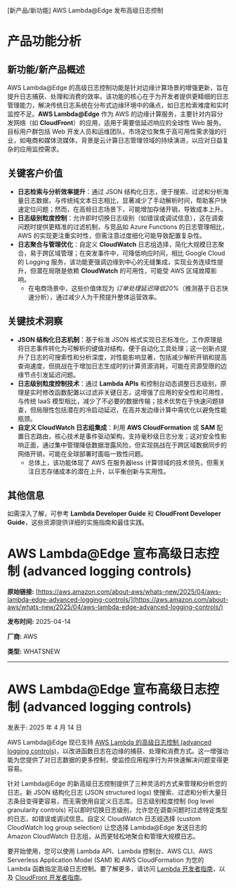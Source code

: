 
<!-- AI_TASK_START: AI标题翻译 -->
[新产品/新功能] AWS Lambda@Edge 发布高级日志控制

<!-- AI_TASK_END: AI标题翻译 -->


<!-- AI_TASK_START: AI竞争分析 -->
# 产品功能分析

## 新功能/新产品概述  
AWS Lambda@Edge 的高级日志控制功能是针对边缘计算场景的增强更新，旨在提升日志捕获、处理和消费的效率。该功能的核心在于为开发者提供更精细的日志管理能力，解决传统日志系统在分布式边缘环境中的痛点，如日志检索难度和实时监控不足。**AWS Lambda@Edge** 作为 AWS 的边缘计算服务，主要针对内容分发网络（如 **CloudFront**）的应用，适用于需要低延迟响应的全球性 Web 服务。目标用户群包括 Web 开发人员和运维团队，市场定位聚焦于高可用性需求强的行业，如电商和媒体流媒体，背景是云计算日志管理领域的持续演进，以应对日益复杂的应用监控需求。

## 关键客户价值  
- **日志检索与分析效率提升**：通过 JSON 结构化日志，便于搜索、过滤和分析海量日志数据，与传统纯文本日志相比，显著减少了手动解析时间，帮助客户快速定位问题；然而，在高频日志场景下，可能增加存储开销，导致成本上升。  
- **日志级别粒度控制**：允许即时切换日志级别（如错误或调试信息），这在调查问题时提供更精准的过滤机制，与竞品如 Azure Functions 的日志管理相比，AWS 的实现更注重实时性，但需注意过度细化可能导致配置复杂性。  
- **日志聚合与管理优化**：自定义 **CloudWatch** 日志组选择，简化大规模日志聚合，易于跨区域管理；在突发事件中，可降低响应时间，相比 Google Cloud 的 Logging 服务，该功能更强调边缘到中心的无缝集成，实现业务连续性提升，但潜在局限是依赖 **CloudWatch** 的可用性，可能受 AWS 区域故障影响。  
  - 在电商场景中，这些价值体现为 _订单处理延迟降低20%_（推测基于日志快速分析），通过减少人为干预提升整体运营效率。

## 关键技术洞察  
- **JSON 结构化日志机制**：基于标准 JSON 格式实现日志标准化，工作原理是将日志事件转化为可解析的键值对结构，便于自动化工具处理；这一创新点提升了日志的可搜索性和分析深度，对性能影响显著，包括减少解析开销和提高查询速度，但挑战在于增加日志生成时的计算资源消耗，可能在资源受限的边缘节点引发延迟问题。  
- **日志级别粒度控制技术**：通过 **Lambda APIs** 和控制台动态调整日志级别，原理是实时修改函数配置以过滤非关键日志，这增强了应用的安全性和可用性，与传统 IaaS 模型相比，减少了不必要的数据传输；技术优势在于快速问题排查，但局限性包括潜在的冷启动延迟，在高并发边缘计算中需优化以避免性能瓶颈。  
- **自定义 CloudWatch 日志组集成**：利用 **AWS CloudFormation** 或 **SAM** 配置日志路由，核心技术是事件驱动架构，支持毫秒级日志分发；这对安全性影响正面，通过集中管理降低数据泄露风险，但实现挑战在于跨区域数据同步的网络开销，可能在全球部署时面临一致性问题。  
  - 总体上，该功能体现了 AWS 在服务器less 计算领域的技术领先，但需关注日志存储成本的潜在上升，以平衡创新与实用性。 

## 其他信息  
如需深入了解，可参考 **Lambda Developer Guide** 和 **CloudFront Developer Guide**，这些资源提供详细的实施指南和最佳实践。

<!-- AI_TASK_END: AI竞争分析 -->


<!-- AI_TASK_START: AI全文翻译 -->
# AWS Lambda@Edge 宣布高级日志控制 (advanced logging controls)

**原始链接:** [https://aws.amazon.com/about-aws/whats-new/2025/04/aws-lambda-edge-advanced-logging-controls/](https://aws.amazon.com/about-aws/whats-new/2025/04/aws-lambda-edge-advanced-logging-controls/)

**发布时间:** 2025-04-14

**厂商:** AWS

**类型:** WHATSNEW

---
# AWS Lambda@Edge 宣布高级日志控制 (advanced logging controls)

发表于: 2025 年 4 月 14 日  

AWS Lambda@Edge 现已支持 [AWS Lambda 的高级日志控制 (advanced logging controls)](https://aws.amazon.com/blogs/compute/introducing-advanced-logging-controls-for-aws-lambda-functions/)，以改进函数日志在边缘的捕获、处理和消费方式。这一增强功能为您提供了对日志数据的更多控制，使监控应用程序行为并快速解决问题变得更容易。  
  
针对 Lambda@Edge 的新高级日志控制提供了三种灵活的方式来管理和分析您的日志。新 JSON 结构化日志 (JSON structured logs) 使搜索、过滤和分析大量日志条目变得更容易，而无需使用自定义日志库。日志级别粒度控制 (log level granularity controls) 可以即时切换日志级别，允许您在调查问题时过滤特定类型的日志，如错误或调试信息。自定义 CloudWatch 日志组选择 (custom CloudWatch log group selection) 让您选择 Lambda@Edge 发送日志的 Amazon CloudWatch 日志组，从而更轻松地聚合和管理大规模日志。  
  
要开始使用，您可以使用 Lambda API、Lambda 控制台、AWS CLI、AWS Serverless Application Model (SAM) 和 AWS CloudFormation 为您的 Lambda 函数指定高级日志控制。要了解更多，请访问 [Lambda 开发者指南](https://docs.aws.amazon.com/lambda/latest/dg/monitoring-cloudwatchlogs.html#monitoring-cloudwatchlogs-advanced)，以及 [CloudFront 开发者指南](https://docs.aws.amazon.com/AmazonCloudFront/latest/DeveloperGuide/edge-functions-logs.html#lambda-at-edge-logs)。

<!-- AI_TASK_END: AI全文翻译 -->

